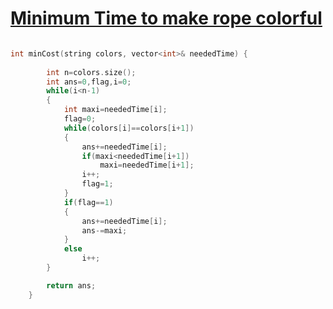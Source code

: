 <h1><a href="https://leetcode.com/problems/minimum-time-to-make-rope-colorful/description/">Minimum Time to make rope colorful</a></h1>

```cpp

int minCost(string colors, vector<int>& neededTime) {
        
        int n=colors.size();
        int ans=0,flag,i=0;
        while(i<n-1)
        {
            int maxi=neededTime[i];
            flag=0;
            while(colors[i]==colors[i+1])
            {
                ans+=neededTime[i];
                if(maxi<neededTime[i+1])
                    maxi=neededTime[i+1];
                i++;
                flag=1;
            }
            if(flag==1)
            {
                ans+=neededTime[i];
                ans-=maxi;
            }
            else
                i++;
        }

        return ans;
    }
```
